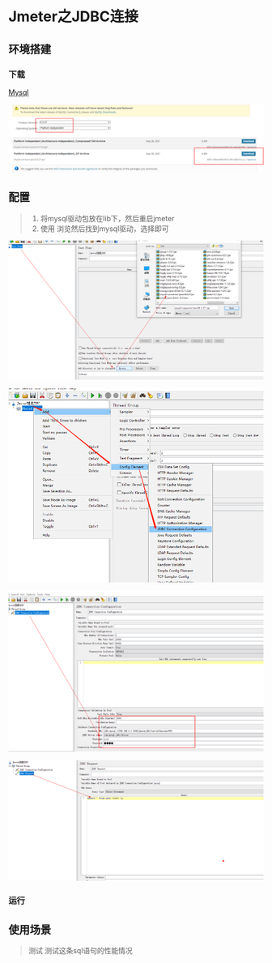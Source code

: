 # Jmeter之JDBC连接


## 环境搭建

### 下载

[Mysql](https://downloads.mysql.com/archives/c-j/)

![image.png](./assets/1648558160783-image.png)


## 配置

> 1. 将mysql驱动包放在lib下，然后重启jmeter
> 2. 使用 浏览然后找到mysql驱动，选择即可

![image.png](./assets/1648558745147-image.png)

![image.png](./assets/1648558989883-image.png)

![image.png](./assets/1648559119654-image.png)


![image.png](./assets/1648559333107-image.png)


### 运行




## 使用场景

> 测试 测试这条sql语句的性能情况

